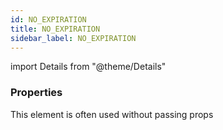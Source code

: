 ```yaml
---
id: NO_EXPIRATION
title: NO_EXPIRATION
sidebar_label: NO_EXPIRATION
---
```


import Details from "@theme/Details"




### Properties

This element is often used without passing props

